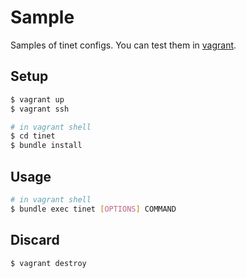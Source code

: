 # Sample

Samples of tinet configs. You can test them in [vagrant](https://www.vagrantup.com/).

## Setup

```bash
$ vagrant up
$ vagrant ssh

# in vagrant shell
$ cd tinet
$ bundle install
```

## Usage

```bash
# in vagrant shell
$ bundle exec tinet [OPTIONS] COMMAND
```

## Discard

```bash
$ vagrant destroy
```
